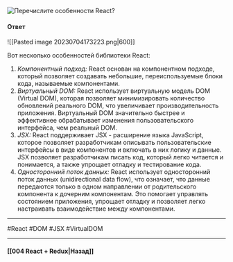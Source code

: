 ![Перечислите особенности React?](https://youtu.be/7TvS0iKR3_c?t=671)

#### Ответ

![[Pasted image 20230704173223.png|600]]

Вот несколько особенностей библиотеки React:

1. *Компонентный подход:* React основан на компонентном подходе, который позволяет создавать небольшие, переиспользуемые блоки кода, называемые компонентами.
2. *Виртуальный DOM:* React использует виртуальную модель DOM (Virtual DOM), которая позволяет минимизировать количество обновлений реального DOM, что увеличивает производительность приложения. Виртуальный DOM значительно быстрее и эффективнее обрабатывает изменения пользовательского интерфейса, чем реальный DOM.
3. *JSX:* React поддерживает JSX - расширение языка JavaScript, которое позволяет разработчикам описывать пользовательские интерфейсы в виде компонентов и включать в них логику и данные. JSX позволяет разработчикам писать код, который легко читается и понимается, а также упрощает отладку и тестирование кода.
4. *Односторонний поток данных:* React использует односторонний поток данных (unidirectional data flow), что означает, что данные передаются только в одном направлении от родительского компонента к дочерним компонентам. Это помогает управлять состоянием приложения, упрощает отладку и позволяет легко настраивать взаимодействие между компонентами.

____
#React #DOM #JSX #VirtualDOM 

____

#### [[004 React + Redux|Назад]]